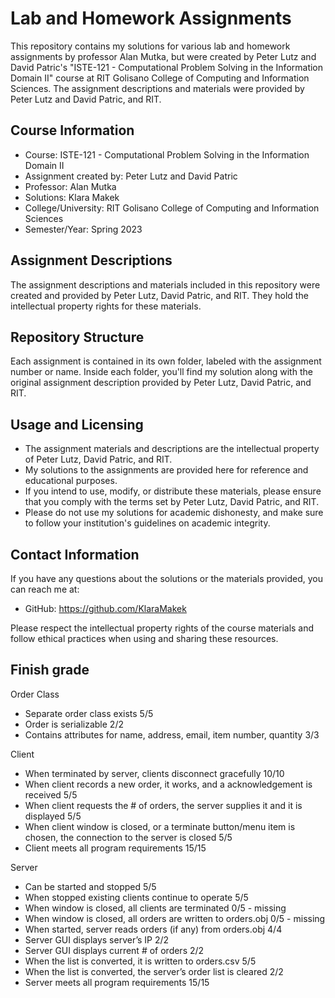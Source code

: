 # Lab and Homework Assignments

This repository contains my solutions for various lab and homework assignments by professor Alan Mutka, but were created by Peter Lutz and David Patric's "ISTE-121 - Computational Problem Solving in the Information Domain II" course at RIT Golisano College of Computing and Information Sciences. The assignment descriptions and materials were provided by Peter Lutz and David Patric, and RIT.

## Course Information

- Course: ISTE-121 - Computational Problem Solving in the Information Domain II
- Assignment created by: Peter Lutz and David Patric
- Professor: Alan Mutka
- Solutions: Klara Makek
- College/University: RIT Golisano College of Computing and Information Sciences
- Semester/Year: Spring 2023

## Assignment Descriptions

The assignment descriptions and materials included in this repository were created and provided by Peter Lutz, David Patric, and RIT. They hold the intellectual property rights for these materials.

## Repository Structure

Each assignment is contained in its own folder, labeled with the assignment number or name. Inside each folder, you'll find my solution along with the original assignment description provided by Peter Lutz, David Patric, and RIT.

## Usage and Licensing

- The assignment materials and descriptions are the intellectual property of Peter Lutz, David Patric, and RIT.
- My solutions to the assignments are provided here for reference and educational purposes.
- If you intend to use, modify, or distribute these materials, please ensure that you comply with the terms set by Peter Lutz, David Patric, and RIT.
- Please do not use my solutions for academic dishonesty, and make sure to follow your institution's guidelines on academic integrity.

## Contact Information

If you have any questions about the solutions or the materials provided, you can reach me at:
- GitHub: https://github.com/KlaraMakek

Please respect the intellectual property rights of the course materials and follow ethical practices when using and sharing these resources.

## Finish grade

Order Class

- Separate order class exists  5/5
- Order is serializable 2/2
- Contains attributes for name, address, email, item number, quantity 3/3
  
Client

- When terminated by server, clients disconnect gracefully 10/10
- When client records a new order, it works, and a acknowledgement is received 5/5
- When client requests the # of orders, the server supplies it and it is displayed 5/5
- When client window is closed, or a terminate button/menu item is chosen, the connection to the server is closed 5/5
- Client meets all program requirements 15/15
  
Server

- Can be started and stopped 5/5
- When stopped existing clients continue to operate 5/5
- When window is closed, all clients are terminated 0/5 - missing
- When window is closed, all orders are written to orders.obj 0/5 - missing
- When started, server reads orders (if any) from orders.obj 4/4
- Server GUI displays server’s IP 2/2
- Server GUI displays current # of orders 2/2
- When the list is converted, it is written to orders.csv 5/5
- When the list is converted, the server’s order list is cleared 2/2
- Server meets all program requirements 15/15
